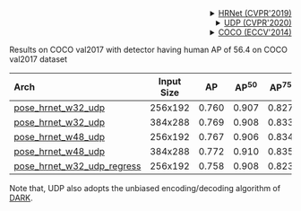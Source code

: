 <!-- [ALGORITHM] -->

<details>
<summary align="right"><a href="http://openaccess.thecvf.com/content_CVPR_2019/html/Sun_Deep_High-Resolution_Representation_Learning_for_Human_Pose_Estimation_CVPR_2019_paper.html">HRNet (CVPR'2019)</a></summary>

```bibtex
@inproceedings{sun2019deep,
  title={Deep high-resolution representation learning for human pose estimation},
  author={Sun, Ke and Xiao, Bin and Liu, Dong and Wang, Jingdong},
  booktitle={Proceedings of the IEEE conference on computer vision and pattern recognition},
  pages={5693--5703},
  year={2019}
}
```

</details>

<!-- [ALGORITHM] -->

<details>
<summary align="right"><a href="http://openaccess.thecvf.com/content_CVPR_2020/html/Huang_The_Devil_Is_in_the_Details_Delving_Into_Unbiased_Data_CVPR_2020_paper.html">UDP (CVPR'2020)</a></summary>

```bibtex
@InProceedings{Huang_2020_CVPR,
  author = {Huang, Junjie and Zhu, Zheng and Guo, Feng and Huang, Guan},
  title = {The Devil Is in the Details: Delving Into Unbiased Data Processing for Human Pose Estimation},
  booktitle = {The IEEE/CVF Conference on Computer Vision and Pattern Recognition (CVPR)},
  month = {June},
  year = {2020}
}
```

</details>

<!-- [DATASET] -->

<details>
<summary align="right"><a href="https://link.springer.com/chapter/10.1007/978-3-319-10602-1_48">COCO (ECCV'2014)</a></summary>

```bibtex
@inproceedings{lin2014microsoft,
  title={Microsoft coco: Common objects in context},
  author={Lin, Tsung-Yi and Maire, Michael and Belongie, Serge and Hays, James and Perona, Pietro and Ramanan, Deva and Doll{\'a}r, Piotr and Zitnick, C Lawrence},
  booktitle={European conference on computer vision},
  pages={740--755},
  year={2014},
  organization={Springer}
}
```

</details>

Results on COCO val2017 with detector having human AP of 56.4 on COCO val2017 dataset

| Arch                                          | Input Size |  AP   | AP<sup>50</sup> | AP<sup>75</sup> |  AR   | AR<sup>50</sup> |                     ckpt                      |                      log                      |
| :-------------------------------------------- | :--------: | :---: | :-------------: | :-------------: | :---: | :-------------: | :-------------------------------------------: | :-------------------------------------------: |
| [pose_hrnet_w32_udp](/configs/body/2d_kpt_sview_rgb_img/topdown_heatmap/coco/hrnet_w32_coco_256x192_udp.py) |  256x192   | 0.760 |      0.907      |      0.827      | 0.811 |      0.945      | [ckpt](https://download.openmmlab.com/mmpose/top_down/udp/hrnet_w32_coco_256x192_udp-aba0be42_20210220.pth) | [log](https://download.openmmlab.com/mmpose/top_down/udp/hrnet_w32_coco_256x192_udp_20210220.log.json) |
| [pose_hrnet_w32_udp](/configs/body/2d_kpt_sview_rgb_img/topdown_heatmap/coco/hrnet_w32_coco_384x288_udp.py) |  384x288   | 0.769 |      0.908      |      0.833      | 0.817 |      0.944      | [ckpt](https://download.openmmlab.com/mmpose/top_down/udp/hrnet_w32_coco_384x288_udp-e97c1a0f_20210223.pth) | [log](https://download.openmmlab.com/mmpose/top_down/udp/hrnet_w32_coco_384x288_udp_20210223.log.json) |
| [pose_hrnet_w48_udp](/configs/body/2d_kpt_sview_rgb_img/topdown_heatmap/coco/hrnet_w48_coco_256x192_udp.py) |  256x192   | 0.767 |      0.906      |      0.834      | 0.817 |      0.945      | [ckpt](https://download.openmmlab.com/mmpose/top_down/udp/hrnet_w48_coco_256x192_udp-2554c524_20210223.pth) | [log](https://download.openmmlab.com/mmpose/top_down/udp/hrnet_w48_coco_256x192_udp_20210223.log.json) |
| [pose_hrnet_w48_udp](/configs/body/2d_kpt_sview_rgb_img/topdown_heatmap/coco/hrnet_w48_coco_384x288_udp.py) |  384x288   | 0.772 |      0.910      |      0.835      | 0.820 |      0.945      | [ckpt](https://download.openmmlab.com/mmpose/top_down/udp/hrnet_w48_coco_384x288_udp-0f89c63e_20210223.pth) | [log](https://download.openmmlab.com/mmpose/top_down/udp/hrnet_w48_coco_384x288_udp_20210223.log.json) |
| [pose_hrnet_w32_udp_regress](/configs/body/2d_kpt_sview_rgb_img/topdown_heatmap/coco/hrnet_w32_coco_256x192_udp_regress.py) |  256x192   | 0.758 |      0.908      |      0.823      | 0.812 |      0.943      | [ckpt](https://download.openmmlab.com/mmpose/top_down/udp/hrnet_w32_coco_256x192_udp_regress-be2dbba4_20210222.pth) | [log](https://download.openmmlab.com/mmpose/top_down/udp/hrnet_w32_coco_256x192_udp_regress_20210222.log.json) |

Note that, UDP also adopts the unbiased encoding/decoding algorithm of [DARK](https://mmpose.readthedocs.io/en/latest/papers/techniques.html#div-align-center-darkpose-cvpr-2020-div).
